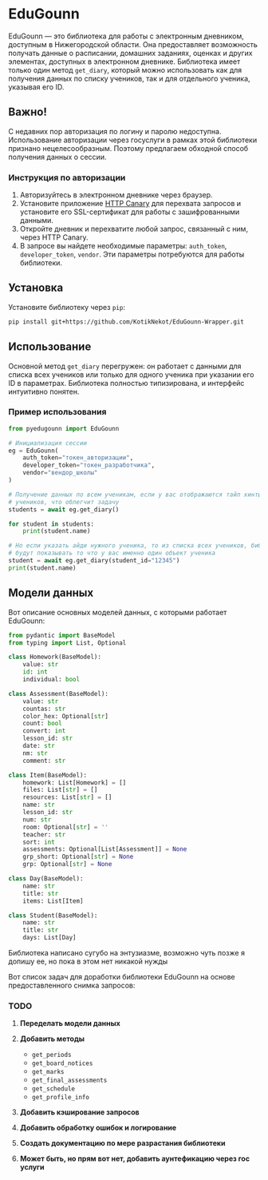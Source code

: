 # EduGounn

EduGounn — это библиотека для работы с электронным дневником, доступным в Нижегородской области. Она предоставляет возможность получать данные о расписании, домашних заданиях, оценках и других элементах, доступных в электронном дневнике. Библиотека имеет только один метод `get_diary`, который можно использовать как для получения данных по списку учеников, так и для отдельного ученика, указывая его ID.

## Важно!
С недавних пор авторизация по логину и паролю недоступна. Использование авторизации через госуслуги в рамках этой библиотеки признано нецелесообразным. Поэтому предлагаем обходной способ получения данных о сессии.

### Инструкция по авторизации
1. Авторизуйтесь в электронном дневнике через браузер.
2. Установите приложение [HTTP Canary](https://www.httpcanary.com/) для перехвата запросов и установите его SSL-сертификат для работы с зашифрованными данными.
3. Откройте дневник и перехватите любой запрос, связанный с ним, через HTTP Canary.
4. В запросе вы найдете необходимые параметры: `auth_token`, `developer_token`, `vendor`. Эти параметры потребуются для работы библиотеки.

## Установка

Установите библиотеку через `pip`:

```bash
pip install git+https://github.com/KotikNekot/EduGounn-Wrapper.git
```

## Использование

Основной метод `get_diary` перегружен: он работает с данными для списка всех учеников или только для одного ученика при указании его ID в параметрах. Библиотека полностью типизирована, и интерфейс интуитивно понятен.

### Пример использования

```python
from pyedugounn import EduGounn

# Инициализация сессии
eg = EduGounn(
    auth_token="токен_авторизации",
    developer_token="токен_разработчика",
    vendor="вендор_школы"
)

# Получение данных по всем ученикам, если у вас отображаются тайп хинты, то из-за перегрузки будет возвращаться список 
# учеников, что облегчит задачу
students = await eg.get_diary()

for student in students:
    print(student.name)

# Но если указать айди нужного ученика, то из списка всех учеников, библиотека найдет айди указанного, и тайпхинты 
# будут показывать то что у вас именно один объект ученика 
student = await eg.get_diary(student_id="12345")
print(student.name)


```

## Модели данных

Вот описание основных моделей данных, с которыми работает EduGounn:

```python
from pydantic import BaseModel
from typing import List, Optional

class Homework(BaseModel):
    value: str
    id: int
    individual: bool

class Assessment(BaseModel):
    value: str
    countas: str
    color_hex: Optional[str]
    count: bool
    convert: int
    lesson_id: str
    date: str
    nm: str
    comment: str

class Item(BaseModel):
    homework: List[Homework] = []
    files: List[str] = []
    resources: List[str] = []
    name: str
    lesson_id: str
    num: str
    room: Optional[str] = ''
    teacher: str
    sort: int
    assessments: Optional[List[Assessment]] = None
    grp_short: Optional[str] = None
    grp: Optional[str] = None

class Day(BaseModel):
    name: str
    title: str
    items: List[Item]

class Student(BaseModel):
    name: str
    title: str
    days: List[Day]
```


Библиотека написано сугубо на энтузиазме, возможно чуть позже я допишу ее, но пока в этом нет никакой нужды

Вот список задач для доработки библиотеки EduGounn на основе предоставленного снимка запросов:

### TODO

1. **Переделать модели данных**
   
2. **Добавить методы**
     - `get_periods`
     - `get_board_notices`
     - `get_marks`
     - `get_final_assessments`
     - `get_schedule`
     - `get_profile_info`
   
3. **Добавить кэширование запросов**
4. **Добавить обработку ошибок и логирование**
5. **Создать документацию по мере разрастания библиотеки**
6. **Может быть, но прям вот нет, добавить аунтефикацию через гос услуги**